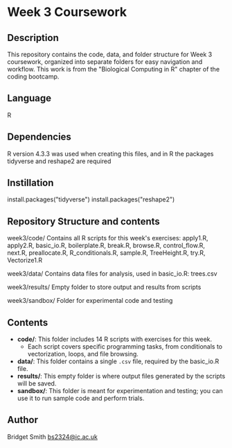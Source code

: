 # Week 3 Coursework

## Description 
This repository contains the code, data, and folder structure for Week 3 coursework, organized into separate folders for easy navigation and workflow. This work is from the "Biological Computing in R" chapter of the coding bootcamp.

## Language
R

## Dependencies
R version 4.3.3 was used when creating this files, and in R the packages tidyverse and reshape2 are required

## Instillation
install.packages("tidyverse")
install.packages("reshape2")

## Repository Structure and contents
week3/code/ 
Contains all R scripts for this week's exercises:
apply1.R, apply2.R, basic_io.R, boilerplate.R, break.R, browse.R, control_flow.R, next.R, preallocate.R, R_conditionals.R, sample.R, TreeHeight.R, try.R, Vectorize1.R 

week3/data/ 
Contains data files for analysis, used in basic_io.R: 
trees.csv 

week3/results/ 
Empty folder to store output and results from scripts 

week3/sandbox/ 
Folder for experimental code and testing

## Contents
- **code/**: This folder includes 14 R scripts with exercises for this week.
  - Each script covers specific programming tasks, from conditionals to vectorization, loops, and file browsing.
- **data/**: This folder contains a single `.csv` file, required by the basic_io.R file.
- **results/**: This empty folder is where output files generated by the scripts will be saved.
- **sandbox/**: This folder is meant for experimentation and testing; you can use it to run sample code and perform trials.

## Author
Bridget Smith
bs2324@ic.ac.uk

